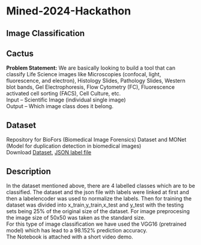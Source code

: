 # Mined-2024-Hackathon
## Image Classification
## Cactus


**Problem Statement:** We are basically looking to build a tool that can classify Life Science images like Microscopies 
(confocal, light, fluorescence, and electron), Histology Slides, Pathology Slides, Western blot 
bands, Gel Electrophoresis, Flow Cytometry (FC), Fluorescence activated cell sorting (FACS), 
Cell Culture, etc.<br>
Input – Scientific Image (individual single image) <br>
Output – Which image class does it belong.

## Dataset
Repository for BioFors (Biomedical Image Forensics) Dataset and MONet (Model for duplication detection in biomedical images)<br>
Download [Dataset](https://drive.google.com/file/d/1UVSJ6h7r8pmOWYZkqWeAZ_YvwbFr1wV3/view?usp=sharing),
[JSON label file](https://github.com/vimal-isi-edu/BioFors/tree/main/annotation_files)

## Description
In the dataset mentioned above, there are 4 labelled classes which are to be classified.
The dataset and the json file with labels were linked at first and then a labelencoder was used to normalize the labels.
Then for training the dataset was divided into x_train,y_train,x_test and y_test with the testing sets being 25% of the original
size of the dataset. For image preprocesing the image size of 50x50 was taken as the standard size.<br>
For this type of image classification we have used the VGG16 (pretrained model) which has lead to a 98.152% prediction accuracy.<br>
The Notebook is attached with a short video demo.
